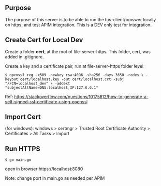 ## Purpose


The purpose of this server is to be able to run the tus-client/broswer locally on https, and test APIM integration.
This is a DEV only test for integration.


## Create Cert for Local Dev 

Create a folder __cert__, at the root of file-server-https.
This folder, cert, was added in .gitignore.

Create a key and a certificate pair, run at file-server-https folder level:

`
$ openssl req -x509 -newkey rsa:4096 -sha256 -days 3650 -nodes \
  -keyout cert/localhost.key -out cert/localhost.crt -subj "//CN=localhost_dev" \
  -addext "subjectAltName=DNS:localhost,IP:127.0.0.1" 
`

Ref: https://stackoverflow.com/questions/10175812/how-to-generate-a-self-signed-ssl-certificate-using-openssl 


## Import Cert 

(for windows): windows > certmgr > Trusted Root Certificate Authority > Certificates > All Tasks > Import 


## Run HTTPS

`
$ go main.go
`

open in browser https://localhost:8080 

Note: change port in main.go as needed per APIM

